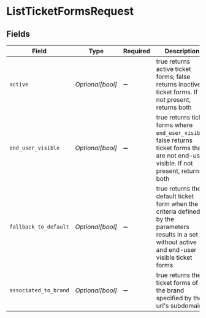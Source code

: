 # ListTicketFormsRequest


## Fields

| Field                                                                                                                                              | Type                                                                                                                                               | Required                                                                                                                                           | Description                                                                                                                                        |
| -------------------------------------------------------------------------------------------------------------------------------------------------- | -------------------------------------------------------------------------------------------------------------------------------------------------- | -------------------------------------------------------------------------------------------------------------------------------------------------- | -------------------------------------------------------------------------------------------------------------------------------------------------- |
| `active`                                                                                                                                           | *Optional[bool]*                                                                                                                                   | :heavy_minus_sign:                                                                                                                                 | true returns active ticket forms; false returns inactive ticket forms. If not present, returns both                                                |
| `end_user_visible`                                                                                                                                 | *Optional[bool]*                                                                                                                                   | :heavy_minus_sign:                                                                                                                                 | true returns ticket forms where `end_user_visible`; false returns ticket forms that are not end-user visible. If not present, returns both         |
| `fallback_to_default`                                                                                                                              | *Optional[bool]*                                                                                                                                   | :heavy_minus_sign:                                                                                                                                 | true returns the default ticket form when the criteria defined by the parameters results in a set without active and end-user visible ticket forms |
| `associated_to_brand`                                                                                                                              | *Optional[bool]*                                                                                                                                   | :heavy_minus_sign:                                                                                                                                 | true returns the ticket forms of the brand specified by the url's subdomain                                                                        |